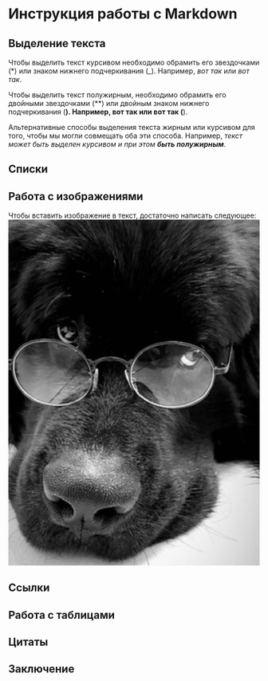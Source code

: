 # Инструкция работы с Markdown

## Выделение текста

Чтобы выделить текст курсивом необходимо обрамить его звездочками (*) или знаком нижнего подчеркивания (_). Например, *вот так* или _вот так_.

Чтобы выделить текст полужирным, необходимо обрамить его двойными звездочками (**) или двойным знаком нижнего подчеркивания (__). Например, **вот так** или вот так (__).

Альтернативные способы выделения текста жирным или курсивом для того, чтобы мы могли совмещать оба эти способа. Например, _текст может быть выделен курсивом и при этом **быть полужирным**_.

## Списки

## Работа с изображениями

Чтобы вставить изображение в текст, достаточно написать следующее: 
![Привет, это старенький мудрый пес](old_dog.png)

## Ссылки

## Работа с таблицами

## Цитаты

## Заключение